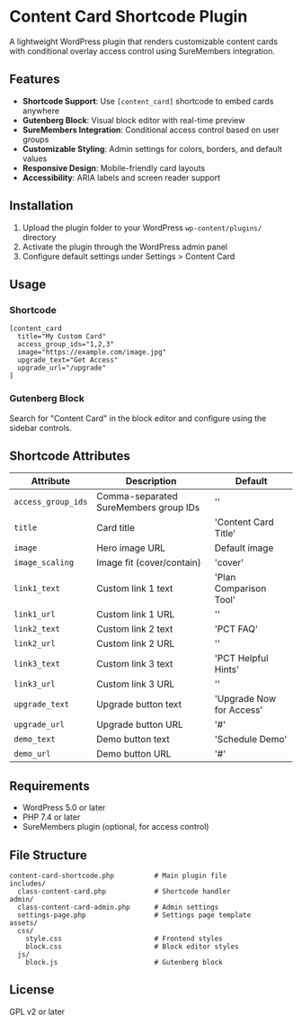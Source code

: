 # Content Card Shortcode Plugin

A lightweight WordPress plugin that renders customizable content cards with conditional overlay access control using SureMembers integration.

## Features

- **Shortcode Support**: Use `[content_card]` shortcode to embed cards anywhere
- **Gutenberg Block**: Visual block editor with real-time preview
- **SureMembers Integration**: Conditional access control based on user groups
- **Customizable Styling**: Admin settings for colors, borders, and default values
- **Responsive Design**: Mobile-friendly card layouts
- **Accessibility**: ARIA labels and screen reader support

## Installation

1. Upload the plugin folder to your WordPress `wp-content/plugins/` directory
2. Activate the plugin through the WordPress admin panel
3. Configure default settings under Settings > Content Card

## Usage

### Shortcode
```
[content_card 
  title="My Custom Card"
  access_group_ids="1,2,3"
  image="https://example.com/image.jpg"
  upgrade_text="Get Access"
  upgrade_url="/upgrade"
]
```

### Gutenberg Block
Search for "Content Card" in the block editor and configure using the sidebar controls.

## Shortcode Attributes

| Attribute | Description | Default |
|-----------|-------------|---------|
| `access_group_ids` | Comma-separated SureMembers group IDs | '' |
| `title` | Card title | 'Content Card Title' |
| `image` | Hero image URL | Default image |
| `image_scaling` | Image fit (cover/contain) | 'cover' |
| `link1_text` | Custom link 1 text | 'Plan Comparison Tool' |
| `link1_url` | Custom link 1 URL | '' |
| `link2_text` | Custom link 2 text | 'PCT FAQ' |
| `link2_url` | Custom link 2 URL | '' |
| `link3_text` | Custom link 3 text | 'PCT Helpful Hints' |
| `link3_url` | Custom link 3 URL | '' |
| `upgrade_text` | Upgrade button text | 'Upgrade Now for Access' |
| `upgrade_url` | Upgrade button URL | '#' |
| `demo_text` | Demo button text | 'Schedule Demo' |
| `demo_url` | Demo button URL | '#' |

## Requirements

- WordPress 5.0 or later
- PHP 7.4 or later
- SureMembers plugin (optional, for access control)

## File Structure

```
content-card-shortcode.php          # Main plugin file
includes/
  class-content-card.php            # Shortcode handler
admin/
  class-content-card-admin.php      # Admin settings
  settings-page.php                 # Settings page template
assets/
  css/
    style.css                       # Frontend styles
    block.css                       # Block editor styles
  js/
    block.js                        # Gutenberg block
```

## License

GPL v2 or later
